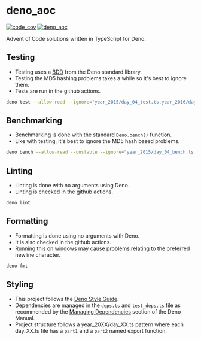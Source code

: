 # deno_aoc

[![code_cov](https://codecov.io/gh/N8Brooks/deno_aoc/branch/main/graph/badge.svg?token=7S2WQSKUVD)](https://codecov.io/gh/N8Brooks/deno_aoc)
[![deno_aoc](https://github.com/N8Brooks/deno_aoc/actions/workflows/deno_aoc.yaml/badge.svg)](https://github.com/N8Brooks/deno_aoc/actions/workflows/deno_aoc.yaml)

Advent of Code solutions written in TypeScript for Deno.

## Testing

- Testing uses a
  [BDD](https://deno.land/std@0.147.0/testing#behavior-driven-development) from
  the Deno standard library.
- Testing the MD5 hashing problems takes a while so it's best to ignore them.
- Tests are run in the github actions.

```bash
deno test --allow-read --ignore="year_2015/day_04_test.ts,year_2016/day_05_test.ts,year_2016/day_14_test.ts"
```

## Benchmarking

- Benchmarking is done with the standard `Deno.bench()` function.
- Like with testing, it's best to ignore the MD5 hash based problems.

```bash
deno bench --allow-read --unstable --ignore="year_2015/day_04_bench.ts,year_2016/day_05_bench.ts,year_2016/day_14_bench.ts"
```

## Linting

- Linting is done with no arguments using Deno.
- Linting is checked in the github actions.

```bash
deno lint
```

## Formatting

- Formatting is done using no arguments with Deno.
- It is also checked in the github actions.
- Running this on windows may cause problems relating to the preferred newline
  character.

```bash
deno fmt
```

## Styling

- This project follows the
  [Deno Style Guide](https://deno.land/manual/contributing/style_guide).
- Dependencies are managed in the `deps.ts` and `test_deps.ts` file as
  recommended by the
  [Managing Dependencies](https://deno.land/manual@v1.16.4/examples/manage_dependencies)
  section of the Deno Manual.
- Project structure follows a year_20XX/day_XX.ts pattern where each day_XX.ts
  file has a `part1` and a `part2` named export function.
